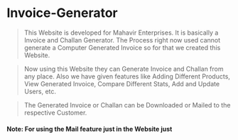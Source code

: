 # Invoice-Generator

> This Website is developed for Mahavir Enterprises. It is basically a Invoice and Challan Generator. The Process right now used cannot generate a Computer Generated Invoice so for that we created this Website.

> Now using this Website they can Generate Invoice and Challan from any place. Also we have given features like Adding Different Products, View Generated Invoice, Compare Different Stats, Add and Update Users, etc.

> The Generated Invoice or Challan can be Downloaded or Mailed to the respective Customer.

#### Note: For using the Mail feature just in the Website just  
